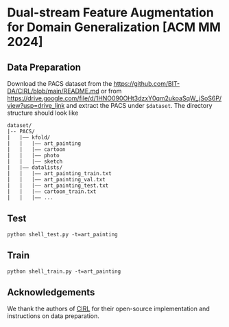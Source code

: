 # Dual-stream Feature Augmentation for Domain Generalization [ACM MM 2024]

## Data Preparation
Download the PACS dataset from the https://github.com/BIT-DA/CIRL/blob/main/README.md or from https://drive.google.com/file/d/1HNO090OHt3dzxY0qm2ukoaSqW_jSoS6P/view?usp=drive_link and extract the PACS under `$dataset`. The directory structure should look like
```
dataset/
|-- PACS/
|   |–– kfold/
|   |   |–– art_painting
|   |   |–– cartoon
|   |   |–– photo
|   |   |–– sketch
|   |–– datalists/
|   |   |–– art_painting_train.txt
|   |   |–– art_painting_val.txt
|   |   |–– art_painting_test.txt
|   |   |–– cartoon_train.txt
|   |   |–– ...
```

## Test
```
python shell_test.py -t=art_painting
```

## Train
```
python shell_train.py -t=art_painting
```

## Acknowledgements
We thank the authors of [CIRL](https://github.com/BIT-DA/CIRL) for their open-source implementation and instructions on data preparation. 